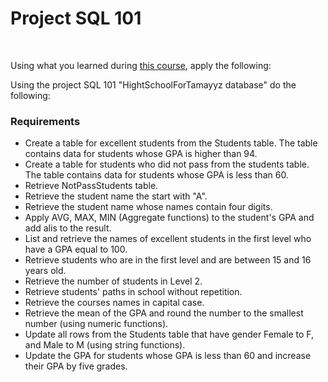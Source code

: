 # Project SQL 101

<br>

Using what you learned during [this course](https://satr.codes/courses/677a2f2f-f860-4026-87e0-beebb4a79cea/view), apply the following: 

Using the project SQL 101 "HightSchoolForTamayyz database" do the following:
<br>

### Requirements

* Create a table for excellent students from the Students table. The table contains data for students whose GPA is higher than 94.
* Create a table for students who did not pass from the students table. The table contains data for students whose GPA is less than 60.
* Retrieve NotPassStudents table. 
* Retrieve the student name the start with "A".
* Retrieve the student name whose names contain four digits.
* Apply AVG, MAX, MIN (Aggregate functions) to the student's GPA and add alis to the result.
* List and retrieve the names of excellent students in the first level who have a GPA equal to 100.
* Retrieve students who are in the first level and are between 15 and 16 years old.
* Retrieve the number of students in Level 2. 
* Retrieve students' paths in school without repetition.
* Retrieve the courses names in capital case.
* Retrieve the mean of the GPA and round the number to the smallest number (using numeric functions).
* Update all rows from the Students table that have gender Female to F, and Male to M (using string functions).
* Update the GPA for students whose GPA is less than 60 and increase their GPA by five grades.


